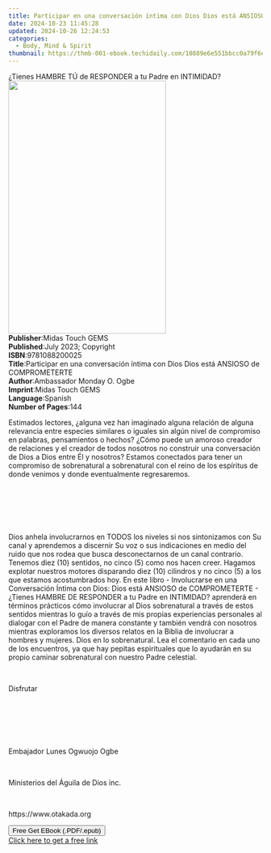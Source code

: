 ```yaml
---
title: Participar en una conversación íntima con Dios Dios está ANSIOSO de COMPROMETERTE | Free Book
date: 2024-10-23 11:45:28
updated: 2024-10-26 12:24:53
categories:
  - Body, Mind & Spirit
thumbnail: https://thmb-001-ebook.techidaily.com/10889e6e551bbcc0a79f6e020b105aaf477b3777dbe7f2313c78d58eb3fae519.jpg
---
```

<main id="book-container">
  <div class="flex flex-col">
    <div class="book-brief flex-1 py-6 px-4 sm:p-6 md:py-10 md:px-8">
      <!-- brief-->
      <div class="book-brief-main">
        ¿Tienes HAMBRE TÚ de RESPONDER a tu Padre en INTIMIDAD?
      </div>
    </div>
    <div
      class="book-meta-info flex-1 grid gap-4 col-start-1 col-end-3 row-start-1 sm:mb-6 sm:grid-cols-4 lg:gap-6 lg:col-start-2 lg:row-end-6 lg:row-span-6 lg:mb-0"
    >
      <div
        class="book-meta-info-left place-content-center mt-4 p-4 text-sm leading-6 col-start-2 col-span-2 dark:text-slate-400"
      >
        <img
          class="w-full h-500 object-cover rounded-lg sm:h-255 sm:col-span-2 lg:col-span-full"
          src="https://img-001-ebook.techidaily.com/7627b36965b9cfbec3a84d86ff4588c36e664b247fd6d2824e60e04a7531a287.jpg"
          alt=""
          width="312"
          height="500"
        />
      </div>
      <div
        class="book-meta-info-right mt-2 col-start-1 row-start-2 col-span-3 self-center"
      >
        <!-- meta data  -->
        <div class="flex flex-col px-4 md:px-8">
          <div class="flex-1">
            <strong>Publisher</strong>:<span class="px-2"
              >Midas Touch GEMS</span
            >
          </div>
          <div class="flex-1">
            <strong>Published</strong>:<span class="px-2"
              >July 2023; Copyright</span
            >
          </div>
          <div class="flex-1">
            <strong>ISBN</strong>:<span class="px-2">9781088200025</span>
          </div>
          <div class="flex-1">
            <strong>Title</strong>:<span class="px-2"
              >Participar en una conversación íntima con Dios Dios está ANSIOSO
              de COMPROMETERTE</span
            >
          </div>
          <div class="flex-1">
            <strong>Author</strong>:<span class="px-2"
              >Ambassador Monday O. Ogbe</span
            >
          </div>
          <div class="flex-1">
            <strong>Imprint</strong>:<span class="px-2">Midas Touch GEMS</span>
          </div>
          <div class="flex-1">
            <strong>Language</strong>:<span class="px-2">Spanish</span>
          </div>
          <div class="flex-1">
            <strong>Number of Pages</strong>:<span class="px-2">144</span>
          </div>
        </div>
      </div>
    </div>
    <div class="book-description flex-1 py-6 px-4 sm:p-6 md:py-10 md:px-8">
      <div class="book-description-main">
        <div accordion-content="" id="description">
          <p>
            Estimados lectores, ¿alguna vez han imaginado alguna relación de
            alguna relevancia entre especies similares o iguales sin algún nivel
            de compromiso en palabras, pensamientos o hechos? ¿Cómo puede un
            amoroso creador de relaciones y el creador de todos nosotros no
            construir una conversación de Dios a Dios entre Él y nosotros?
            Estamos conectados para tener un compromiso de sobrenatural a
            sobrenatural con el reino de los espíritus de donde venimos y donde
            eventualmente regresaremos.
          </p>
          <p><br /></p>
          <p>&nbsp;</p>
          <p><br /></p>
          <p>
            Dios anhela involucrarnos en TODOS los niveles si nos sintonizamos
            con Su canal y aprendemos a discernir Su voz o sus indicaciones en
            medio del ruido que nos rodea que busca desconectarnos de un canal
            contrario. Tenemos diez (10) sentidos, no cinco (5) como nos hacen
            creer. Hagamos explotar nuestros motores disparando diez (10)
            cilindros y no cinco (5) a los que estamos acostumbrados hoy. En
            este libro - Involucrarse en una Conversación Íntima con Dios: Dios
            está ANSIOSO de COMPROMETERTE - ¿Tienes HAMBRE DE RESPONDER a tu
            Padre en INTIMIDAD? aprenderá en términos prácticos cómo involucrar
            al Dios sobrenatural a través de estos sentidos mientras lo guío a
            través de mis propias experiencias personales al dialogar con el
            Padre de manera constante y también vendrá con nosotros mientras
            exploramos los diversos relatos en la Biblia de involucrar a hombres
            y mujeres. Dios en lo sobrenatural. Lea el comentario en cada uno de
            los encuentros, ya que hay pepitas espirituales que lo ayudarán en
            su propio caminar sobrenatural con nuestro Padre celestial.
          </p>
          <p><br /></p>
          <p>Disfrutar</p>
          <p><br /></p>
          <p>&nbsp;</p>
          <p><br /></p>
          <p>Embajador Lunes Ogwuojo Ogbe</p>
          <p><br /></p>
          <p>Ministerios del Águila de Dios inc.</p>
          <p><br /></p>
          <p>https://www.otakada.org</p>
        </div>
        <div class="accordion-fader"></div>
      </div>
    </div>
    <div class="book-excerpts flex-1 py-6 px-4 sm:p-6 md:py-10 md:px-8"></div>
    <div
      class="book-about-author flex-1 py-6 px-4 sm:p-6 md:py-10 md:px-8"
    ></div>
    <div class="book-free-get flex-1 py-6 px-4 sm:p-6 md:py-10 md:px-8">
      <button
        id="btn-free-get"
        class="bg-blue-500 hover:bg-blue-700 text-white font-bold py-2 px-4 rounded"
      >
        Free Get EBook (.PDF/.epub)
      </button>
      <div id="countdown-display" class="px-2 text-lg mt-2"></div>
      <a
        id="free-link"
        class="hidden bg-blue-500 hover:bg-blue-700 text-white font-bold py-2 px-4 rounded"
        href="https://www.ebooks.com/en-us/book/210909710/participar-en-una-conversaci-n-ntima-con-dios-dios-est-ansioso-de-comprometerte/ambassador-monday-o-ogbe/"
        target="_blank"
        >Click here to get a free link</a
      >
    </div>
    <script>
      let countdownTime = 0;
      let countdownInterval = null;
      document
        .getElementById('btn-free-get')
        .addEventListener('click', startCountdown);
      function startCountdown() {
        countdownTime = new Date().getTime() + 60000 * 3;
        countdownInterval = setInterval(updateCountdown, 1000);
        document.getElementById('btn-free-get').disabled = true;
        document
          .getElementById('btn-free-get')
          .classList.add('bg-gray-500', 'cursor-not-allowed');
      }
      function updateCountdown() {
        let currentTime = new Date().getTime();
        let timeLeft = countdownTime - currentTime;
        let secondsLeft = Math.floor(timeLeft / 1000);
        document.getElementById('countdown-display').innerHTML =
          `Remaining time: ${secondsLeft} seconds.`;
        if (secondsLeft <= 0) {
          clearInterval(countdownInterval);
          document.getElementById('btn-free-get').classList.add('hidden');
          document.getElementById('free-link').classList.remove('hidden');
          document.getElementById('countdown-display').innerHTML = '';
        }
      }
    </script>
  </div>
</main>
